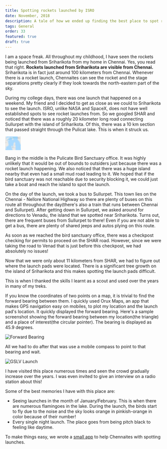 ```yaml
---
title: Spotting rockets launched by ISRO
date: November, 2018
description: A tale of how we ended up finding the best place to spot rockets launched from Sriharikota
tags: General
order: 33
featured: true
draft: true
---
```


I am a space freak. All throughout my childhood, I have seen the rockets being launched from
Sriharikota from my home in Chennai. Yes, you read that right. **Rockets launched from Sriharikota
are visible from Chennai.** Sriharikota is in fact just around 100 kilometers from Chennai.
Whenever there is a rocket launch, Chennaites can see the rocket and the stage separations pretty
clearly if they look towards the north-eastern part of the sky.

During my college days, there was one launch that happened on a weekend. My friend and I decided
to get as close as we could to Sriharikota to see the launch. ISRO, unlike NASA and SpaceX, does not
have well established spots to see rocket launches from. So we googled SHAR and noticed that there
was a roughly 20 kilometer long road connecting Sullurpet with the island of Sriharikota. Of this,
there was a 10 km section that passed straight through the Pulicat lake. This is when it struck us.

<div class="ajanta">
  <img
    class="img-responsive center-block pixelated blur"
    src="/static/images/lowres/shar-road.png" 
    alt="Road to SHAR">

  <img class="img-responsive center-block original">
</div>

Bang in the middle is the Pulicate Bird Sanctuary office. It was highly unlikely that it would be out of
bounds to outsiders just because there was a rocket launch happening. We also noticed that there was
a huge island nearby that even had a small mud road leading to it. We hoped that if the bird sanctuary
was not reachable due to security blocking it, we could just take a boat and reach the island to spot
the launch.

On the day of the launch, we took a bus to Sullurpet. This town lies on the Chennai - Nellore National
Highway so there are plenty of buses on this route all throughout the day(there's also a train that runs
between Chennai and Sullurpet). After getting down in Sullurpet, we asked around for directions to Venadu,
the island that we spotted near Sriharikota. Turns out, there are frequent buses from Sullurpet to there!
Even if you are not able to get a bus, there are plenty of shared jeeps and autos plying on this route.

As soon as we reached the bird sanctuary office, there was a checkpost checking for permits to proceed on the
SHAR road. However, since we were taking the road to Venad that is just before this checkpost, we had
absolutely no issues!

Now that we were only about 11 kilometers from SHAR, we had to figure out where the launch pads were located.
There is a significant tree growth on the island of Sriharikota and this makes spotting the launch pads
difficult.

This is when I thanked the skills I learnt as a scout and used over the years in many of my treks.

If you know the coordinates of two points on a map, it is trivial to find the forward bearing between them.
I quickly used Orux Maps, an app that makes GPS navigation easy on mobiles, to plot my location and the
launch pad's location. It quickly displayed the forward bearing. Here's a sample screenshot showing the
forward bearing between my location(the triangle) and a place of interest(the circular pointer). The
bearing is displayed as 45.9 degrees.

<div class="portrait-image">
  <img data-src="/static/images/forward-bearing.jpg" src="" alt="Forward Bearing">
</div>

All we had to do after that was use a mobile compass to point to that bearing and wait.

<div class="portrait-image">
  <img data-src="/static/images/gslv.jpg" src="" alt="GSLV Launch">
</div>

I have visited this place numerous times and seen the crowd gradually increase over the years. I was even
invited to give an interview on a radio station about this!

Some of the best memories I have with this place are:

* Seeing launches in the month of January/February. This is when there are numerous flamingoes in the lake.
  During the launch, the birds start to fly due to the noise and the sky looks orange in pinkish-orange in
  color because of their number!
* Every single night launch. The place goes from being pitch black to feeling like daytime.

To make things easy, we wrote a [small app](https://github.com/Messier-Labs/rocket-watch/) to help Chennaites
with spotting launches.
